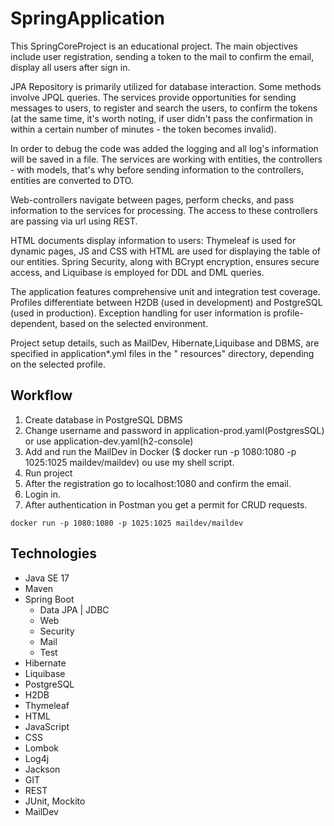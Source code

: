 # SpringApplication

This SpringCoreProject is an educational project. The main
objectives include user registration, sending a token to the mail to confirm the email, display all users after sign in.

JPA Repository is primarily utilized for database interaction. Some methods
involve JPQL queries. The services provide opportunities for sending messages to users, to register and search the
users, to confirm the tokens (at the same time, it's worth noting, if user didn't pass the confirmation in within a
certain number of minutes - the token becomes invalid).

In order to debug the code was added the logging and all log's
information will be saved in a file. The services are working with entities, the controllers - with models,
that's why before sending information to the controllers, entities are converted to DTO.

Web-controllers navigate between pages, perform checks, and pass information to the services for processing. The access
to these controllers are passing via url using REST.

HTML documents display information to users: Thymeleaf is used for dynamic pages, JS and CSS with HTML are used for
displaying the table of our entities. Spring Security, along with BCrypt
encryption, ensures secure access, and Liquibase is employed for DDL and DML queries.

The application features comprehensive unit and integration test coverage. Profiles differentiate between H2DB (used in
development) and PostgreSQL (used in production). Exception handling for user information is
profile-dependent, based on the selected environment.

Project setup details, such as MailDev, Hibernate,Liquibase and DBMS, are specified in application*.yml files in the "
resources" directory, depending on the selected profile.

## Workflow

1. Create database in PostgreSQL DBMS
2. Change username and password in application-prod.yaml(PostgresSQL) or use application-dev.yaml(h2-console)
3. Add and run the MailDev in Docker ($ docker run -p 1080:1080 -p 1025:1025 maildev/maildev) ou use my shell script.
4. Run project
5. After the registration go to localhost:1080 and confirm the email.
6. Login in.
7. After authentication in Postman  you get a permit for CRUD requests.

```shell script
docker run -p 1080:1080 -p 1025:1025 maildev/maildev
```

## Technologies

* Java SE 17
* Maven
* Spring Boot
    - Data JPA | JDBC
    - Web
    - Security
    - Mail
    - Test
* Hibernate
* Liquibase
* PostgreSQL
* H2DB
* Thymeleaf
* HTML
* JavaScript
* CSS
* Lombok
* Log4j
* Jackson
* GIT
* REST
* JUnit, Mockito
* MailDev

